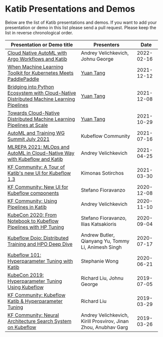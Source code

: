 # Katib Presentations and Demos

Below are the list of Katib presentations and demos. If you want to add your
presentation or demo in this list please send a pull request. Please keep the
list in reverse chronological order.

| Presentation or Demo title | Presenters | Date |
| --- | --- | --- |
| [Cloud Native AutoML with Argo Workflows and Katib](https://youtu.be/KjHqmS4gIxM?t=181) | Andrey Velichkevich, Johnu George | 2022-02-16 |
| [When Machine Learning Toolkit for Kubernetes Meets PaddlePaddle](https://github.com/terrytangyuan/public-talks/tree/main/talks/when-machine-learning-toolkit-for-kubernetes-meets-paddlepaddle-wave-summit-2021) | [Yuan Tang](https://terrytangyuan.github.io/about/) | 2021-12-12 |
| [Bridging into Python Ecosystem with Cloud-Native Distributed Machine Learning Pipelines](https://github.com/terrytangyuan/public-talks/tree/main/talks/bridging-into-python-ecosystem-with-cloud-native-distributed-machine-learning-pipelines-argocon-2021) | [Yuan Tang](https://terrytangyuan.github.io/about/) | 2021-12-08 |
| [Towards Cloud-Native Distributed Machine Learning Pipelines at Scale](https://github.com/terrytangyuan/public-talks/tree/main/talks/towards-cloud-native-distributed-machine-learning-pipelines-at-scale-pydata-global-2021) | [Yuan Tang](https://terrytangyuan.github.io/about/) | 2021-10-29 |
| [AutoML and Training WG Summit July 2021](https://youtube.com/playlist?list=PL2gwy7BdKoGd9HQBCz1iC7vyFVN7Wa9N2) | Kubeflow Community | 2021-07-16 |
| [MLREPA 2021: MLOps and AutoML in Cloud-Native Way with Kubeflow and Katib](https://youtu.be/33VJ6KNBBvU) | Andrey Velichkevich | 2021-04-25 |
| [KF Community: A Tour of Katib's new UI for Kubeflow 1.3](https://youtu.be/1DtjB_boWcQ) | Kimonas Sotirchos | 2021-03-30 |
| [KF Community: New UI for Kubeflow components](https://youtu.be/OKqx3IS2_G4) | Stefano Fioravanzo | 2020-12-08 |
| [KF Community: Using Pipelines in Katib](https://youtu.be/BszcHMkGLgc) | Andrey Velichkevich | 2020-11-10 |
| [KubeCon 2020: From Notebook to Kubeflow Pipelines with HP Tuning](https://youtu.be/QK0NxhyADpM) | Stefano Fioravanzo, Ilias Katsakioris | 2020-09-04 |
| [Kubeflow Dojo: Distributed Training and HPO Deep Dive](https://youtu.be/KJFOlhD3L1E) | Andrew Butler, Qianyang Yu, Tommy Li, Animesh Singh | 2020-07-17 |
| [Kubeflow 101: Hyperparameter Tuning with Katib](https://youtu.be/nIKVlosDvrc) | Stephanie Wong | 2020-06-21 |
| [KubeCon 2019: Hyperparameter Tuning Using Kubeflow](https://youtu.be/OkAoiA6A2Ac) | Richard Liu, Johnu George | 2019-07-05 |
| [KF Community: Kubeflow Katib & Hyperparameter Tuning](https://youtu.be/1PKH_D6zjoM) | Richard Liu | 2019-03-29 |
| [KF Community: Neural Architecture Search System on Kubeflow](https://youtu.be/WAK37UW7spo) | Andrey Velichkevich, Kirill Prosvirov, Jinan Zhou, Anubhav Garg | 2019-03-26 |
